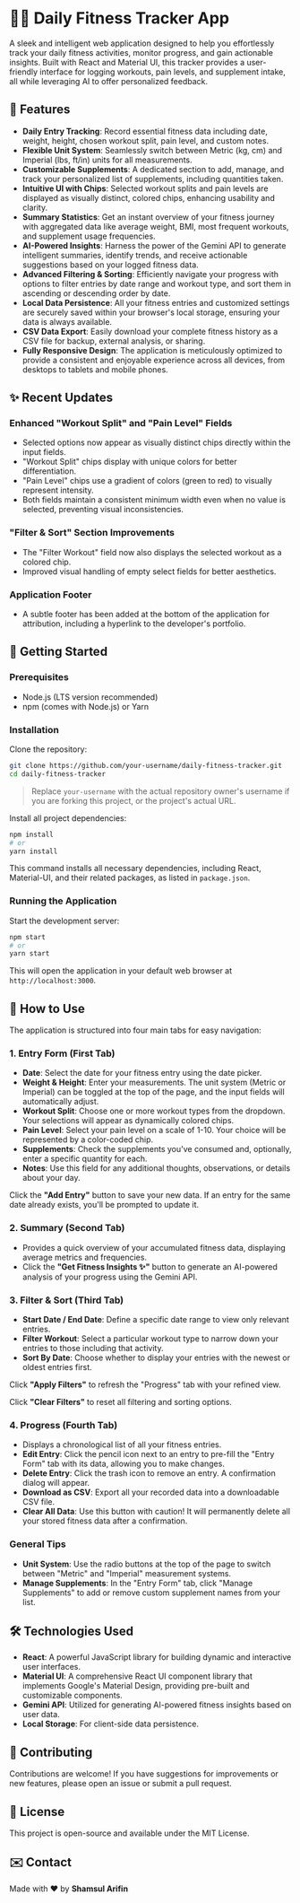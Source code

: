 # 🏋️‍♀️ Daily Fitness Tracker App

A sleek and intelligent web application designed to help you effortlessly track your daily fitness activities, monitor progress, and gain actionable insights. Built with React and Material UI, this tracker provides a user-friendly interface for logging workouts, pain levels, and supplement intake, all while leveraging AI to offer personalized feedback.

## 🌟 Features

- **Daily Entry Tracking**: Record essential fitness data including date, weight, height, chosen workout split, pain level, and custom notes.
- **Flexible Unit System**: Seamlessly switch between Metric (kg, cm) and Imperial (lbs, ft/in) units for all measurements.
- **Customizable Supplements**: A dedicated section to add, manage, and track your personalized list of supplements, including quantities taken.
- **Intuitive UI with Chips**: Selected workout splits and pain levels are displayed as visually distinct, colored chips, enhancing usability and clarity.
- **Summary Statistics**: Get an instant overview of your fitness journey with aggregated data like average weight, BMI, most frequent workouts, and supplement usage frequencies.
- **AI-Powered Insights**: Harness the power of the Gemini API to generate intelligent summaries, identify trends, and receive actionable suggestions based on your logged fitness data.
- **Advanced Filtering & Sorting**: Efficiently navigate your progress with options to filter entries by date range and workout type, and sort them in ascending or descending order by date.
- **Local Data Persistence**: All your fitness entries and customized settings are securely saved within your browser's local storage, ensuring your data is always available.
- **CSV Data Export**: Easily download your complete fitness history as a CSV file for backup, external analysis, or sharing.
- **Fully Responsive Design**: The application is meticulously optimized to provide a consistent and enjoyable experience across all devices, from desktops to tablets and mobile phones.

## ✨ Recent Updates

### Enhanced "Workout Split" and "Pain Level" Fields
- Selected options now appear as visually distinct chips directly within the input fields.
- "Workout Split" chips display with unique colors for better differentiation.
- "Pain Level" chips use a gradient of colors (green to red) to visually represent intensity.
- Both fields maintain a consistent minimum width even when no value is selected, preventing visual inconsistencies.

### "Filter & Sort" Section Improvements
- The "Filter Workout" field now also displays the selected workout as a colored chip.
- Improved visual handling of empty select fields for better aesthetics.

### Application Footer
- A subtle footer has been added at the bottom of the application for attribution, including a hyperlink to the developer's portfolio.

## 🚀 Getting Started

### Prerequisites

- Node.js (LTS version recommended)
- npm (comes with Node.js) or Yarn

### Installation

Clone the repository:

```bash
git clone https://github.com/your-username/daily-fitness-tracker.git
cd daily-fitness-tracker
```

> Replace `your-username` with the actual repository owner's username if you are forking this project, or the project's actual URL.

Install all project dependencies:

```bash
npm install
# or
yarn install
```

This command installs all necessary dependencies, including React, Material-UI, and their related packages, as listed in `package.json`.

### Running the Application

Start the development server:

```bash
npm start
# or
yarn start
```

This will open the application in your default web browser at `http://localhost:3000`.

## 📖 How to Use

The application is structured into four main tabs for easy navigation:

### 1. Entry Form (First Tab)
- **Date**: Select the date for your fitness entry using the date picker.
- **Weight & Height**: Enter your measurements. The unit system (Metric or Imperial) can be toggled at the top of the page, and the input fields will automatically adjust.
- **Workout Split**: Choose one or more workout types from the dropdown. Your selections will appear as dynamically colored chips.
- **Pain Level**: Select your pain level on a scale of 1-10. Your choice will be represented by a color-coded chip.
- **Supplements**: Check the supplements you've consumed and, optionally, enter a specific quantity for each.
- **Notes**: Use this field for any additional thoughts, observations, or details about your day.

Click the **"Add Entry"** button to save your new data. If an entry for the same date already exists, you'll be prompted to update it.

### 2. Summary (Second Tab)
- Provides a quick overview of your accumulated fitness data, displaying average metrics and frequencies.
- Click the **"Get Fitness Insights ✨"** button to generate an AI-powered analysis of your progress using the Gemini API.

### 3. Filter & Sort (Third Tab)
- **Start Date / End Date**: Define a specific date range to view only relevant entries.
- **Filter Workout**: Select a particular workout type to narrow down your entries to those including that activity.
- **Sort By Date**: Choose whether to display your entries with the newest or oldest entries first.

Click **"Apply Filters"** to refresh the "Progress" tab with your refined view.

Click **"Clear Filters"** to reset all filtering and sorting options.

### 4. Progress (Fourth Tab)
- Displays a chronological list of all your fitness entries.
- **Edit Entry**: Click the pencil icon next to an entry to pre-fill the "Entry Form" tab with its data, allowing you to make changes.
- **Delete Entry**: Click the trash icon to remove an entry. A confirmation dialog will appear.
- **Download as CSV**: Export all your recorded data into a downloadable CSV file.
- **Clear All Data**: Use this button with caution! It will permanently delete all your stored fitness data after a confirmation.

### General Tips
- **Unit System**: Use the radio buttons at the top of the page to switch between "Metric" and "Imperial" measurement systems.
- **Manage Supplements**: In the "Entry Form" tab, click "Manage Supplements" to add or remove custom supplement names from your list.

## 🛠️ Technologies Used

- **React**: A powerful JavaScript library for building dynamic and interactive user interfaces.
- **Material UI**: A comprehensive React UI component library that implements Google's Material Design, providing pre-built and customizable components.
- **Gemini API**: Utilized for generating AI-powered fitness insights based on user data.
- **Local Storage**: For client-side data persistence.

## 🤝 Contributing

Contributions are welcome! If you have suggestions for improvements or new features, please open an issue or submit a pull request.

## 📄 License

This project is open-source and available under the MIT License.

## ✉️ Contact

Made with ❤️ by **Shamsul Arifin**
